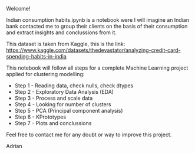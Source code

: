 Welcome! 

Indian consumption habits.ipynb is a notebook were I will imagine an Indian bank contacted me to group their clients on the basis of their consumption and extract insights and conclussions from it.

This dataset is taken from Kaggle, this is the link: https://www.kaggle.com/datasets/thedevastator/analyzing-credit-card-spending-habits-in-india

This notebook will follow all steps for a complete Machine Learning project applied for clustering modelling:
  - Step 1 - Reading data, check nulls, check dtypes
  - Step 2 - Exploratory Data Analysis (EDA)
  - Step 3 - Process and scale data
  - Step 4 - Looking for number of clusters
  - Step 5 - PCA (Principal component analysis)
  - Step 6 - KPrototypes
  - Step 7 - Plots and conclussions

Feel free to contact me for any doubt or way to improve this project.

Adrian
